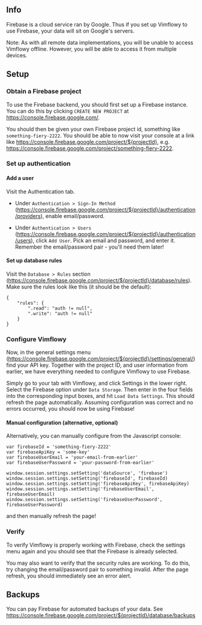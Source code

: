 ## Info

Firebase is a cloud service ran by Google.
Thus if you set up Vimflowy to use Firebase, your data will sit on Google's servers.

Note: As with all remote data implementations, you will be unable to access Vimflowy offline.
However, you will be able to access it from multiple devices.

## Setup

### Obtain a Firebase project

To use the Firebase backend, you should first set up a Firebase instance.
You can do this by clicking `CREATE NEW PROJECT` at https://console.firebase.google.com/.

You should then be given your own Firebase project id,
something like `something-fiery-2222`.
You should be able to now visit your console at a link like
https://console.firebase.google.com/project/${projectId}, e.g.
https://console.firebase.google.com/project/something-fiery-2222.

### Set up authentication

#### Add a user

Visit the Authentication tab.

- Under `Authentication > Sign-In Method` (https://console.firebase.google.com/project/${projectId}/authentication/providers), enable email/password.

- Under `Authentication > Users` (https://console.firebase.google.com/project/${projectId}/authentication/users), click `Add User`.
  Pick an email and password, and enter it.
  Remember the email/password pair - you'll need them later!

#### Set up database rules

Visit the `Database > Rules` section (https://console.firebase.google.com/project/${projectId}/database/rules).
Make sure the rules look like this (it should be the default):

```
{
    "rules": {
        ".read": "auth != null",
        ".write": "auth != null"
    }
}
```

### Configure Vimflowy

Now, in the general settings menu (https://console.firebase.google.com/project/${projectId}/settings/general/)
find your API key.
Together with the project ID, and user information from earlier,
we have everything needed to configure Vimflowy to use Firebase.

Simply go to your tab with Vimflowy, and click Settings in the lower right.
Select the Firebase option under `Data Storage`.
Then enter in the four fields into the corresponding input boxes,
and hit `Load Data Settings`.
This should refresh the page automatically.
Assuming configuration was correct and no errors occurred,
you should now be using Firebase!

#### Manual configuration (alternative, optional)

Alternatively, you can manually configure from the Javascript console:

```
var firebaseId = 'something-fiery-2222'
var firebaseApiKey = 'some-key'
var firebaseUserEmail = 'your-email-from-earlier'
var firebaseUserPassword = 'your-password-from-earlier'

window.session.settings.setSetting('dataSource', 'firebase')
window.session.settings.setSetting('firebaseId', firebaseId)
window.session.settings.setSetting('firebaseApiKey', firebaseApiKey)
window.session.settings.setSetting('firebaseUserEmail', firebaseUserEmail)
window.session.settings.setSetting('firebaseUserPassword', firebaseUserPassword)
```

and then manually refresh the page!

### Verify

To verify Vimflowy is properly working with Firebase, check the settings menu again and you should see that the Firebase is already selected.

You may also want to verify that the security rules are working.
To do this, try changing the email/password pair to something invalid.
After the page refresh, you should immediately see an error alert.

## Backups

You can pay Firebase for automated backups of your data.
See https://console.firebase.google.com/project/${projectId}/database/backups
